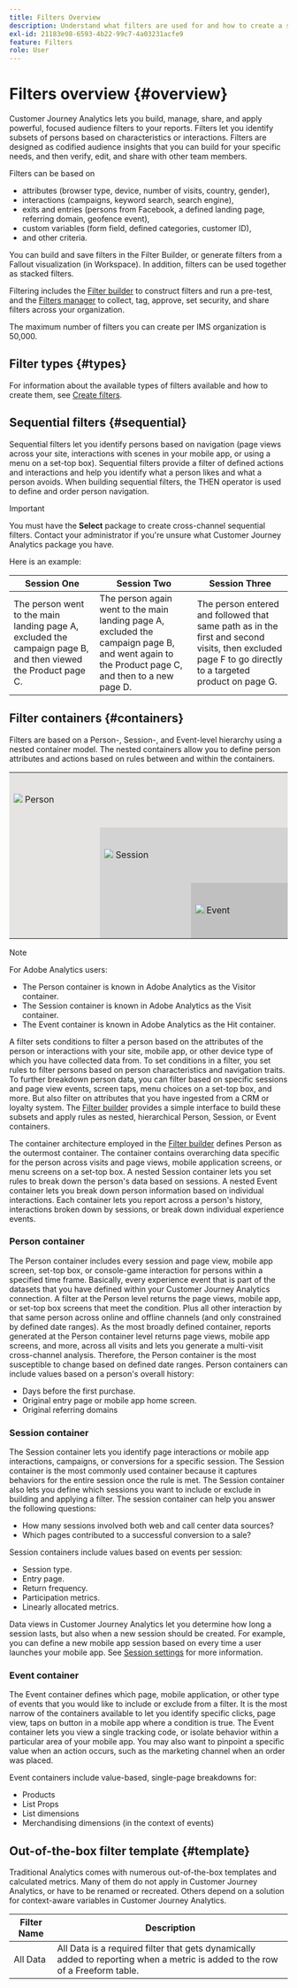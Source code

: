 ```yaml
---
title: Filters Overview
description: Understand what filters are used for and how to create a simple filter.
exl-id: 21183e98-6593-4b22-99c7-4a03231acfe9
feature: Filters
role: User
---
```


# Filters overview {#overview}

Customer Journey Analytics lets you build, manage, share, and apply powerful, focused audience filters to your reports. Filters let you identify subsets of persons based on characteristics or interactions. Filters are designed as codified audience insights that you can build for your specific needs, and then verify, edit, and share with other team members.

Filters can be based on 

- attributes (browser type, device, number of visits, country, gender), 
- interactions (campaigns, keyword search, search engine), 
- exits and entries (persons from Facebook, a defined landing page, referring domain, geofence event), 
- custom variables (form field, defined categories, customer ID), 
- and other criteria.

You can build and save filters in the Filter Builder, or generate filters from a Fallout visualization (in Workspace). In addition, filters can be used together as stacked filters. 

Filtering includes the [Filter builder](/help/components/filters/filter-builder.md) to construct filters and run a pre-test, and the [Filters manager](/help/components/filters/manage-filters.md) to collect, tag, approve, set security, and share filters across your organization.

The maximum number of filters you can create per IMS organization is 50,000.

## Filter types {#types}

For information about the available types of filters available and how to create them, see [Create filters](/help/components/filters/create-filters.md). 

## Sequential filters {#sequential}

Sequential filters let you identify persons based on navigation (page views across your site, interactions with scenes in your mobile app, or using a menu on a set-top box). Sequential filters provide a filter of defined actions and interactions and help you identify what a person likes and what a person avoids. When building sequential filters, the THEN operator is used to define and order person navigation.

>[!IMPORTANT]
>
>You must have the **Select** package to create cross-channel sequential filters. Contact your administrator if you're unsure what Customer Journey Analytics package you have. 

Here is an example:

| Session One | Session Two | Session Three |
| --- | --- | --- |
| The person went to the main landing page A, excluded the campaign page B, and then viewed the Product page C.| The person again went to the main landing page A, excluded the campaign page B, and went again to the Product page C, and then to a new page D. | The person entered and followed that same path as in the first and second visits, then excluded page F to go directly to a targeted product on page G. |

## Filter containers {#containers}

Filters are based on a Person-, Session-, and Event-level hierarchy using a nested container model. The nested containers allow you to define person attributes and actions based on rules between and within the containers. 


<table style="table-layout: fixed; border: none;">

<tr>
<td style="background-color: #E5E4E2;" colspan="3" width="200" height="100"><img src="https://spectrum.adobe.com/static/icons/workflow_18/Smock_User_18_N.svg"/> Person</td>
</tr>

<tr>
<td style="background-color: #E5E4E2;" width="200"></td>
<td style="background-color: #D3D3D3;" colspan="2" width="200" height="100"><img src="https://spectrum.adobe.com/static/icons/workflow_18/Smock_Visit_18_N.svg"/> Session</td>
</tr>

<tr>
<td style="background-color: #E5E4E2;" width="200" height="100"></td>
<td style="background-color: #D3D3D3;" width="200" height="100"></td>
<td style="background-color: #C0C0C0;" width="200" height="100" colspan="1"><img src="https://spectrum.adobe.com/static/icons/workflow_18/Smock_Events_18_N.svg"/> Event</td>
</tr>
</table>

>[!NOTE]
>
>For Adobe Analytics users:
> 
> - The Person container is known in Adobe Analytics as the Visitor container. 
> - The Session container is known in Adobe Analytics as the Visit container. 
> - The Event container is known in Adobe Analytics as the Hit container.
>

A filter sets conditions to filter a person based on the attributes of the person or interactions with your site, mobile app, or other device type of which you have collected data from. To set conditions in a filter, you set rules to filter persons based on person characteristics and navigation traits. To further breakdown person data, you can filter based on specific sessions and page view events, screen taps, menu choices on a set-top box, and more. But also filter on attributes that you have ingested from a CRM or loyalty system. The [Filter builder](/help/components/filters/filter-builder.md) provides a simple interface to build these subsets and apply rules as nested, hierarchical Person, Session, or Event containers.

The container architecture employed in the [Filter builder](/help/components/filters/filter-builder.md) defines Person as the outermost container. The container contains overarching data specific for the person across visits and page views, mobile application screens, or menu screens on a set-top box. A nested Session container lets you set rules to break down the person's data based on sessions. A nested Event container lets you break down person information based on individual interactions. Each container lets you report across a person's history, interactions broken down by sessions, or break down individual experience events. 

### Person container

The Person container includes every session and page view, mobile app screen, set-top box, or console-game interaction for persons within a specified time frame. Basically, every experience event that is part of the datasets that you have defined within your Customer Journey Analytics connection. A filter at the Person level returns the page views, mobile app, or set-top box screens that meet the condition. Plus all other interaction by that same person across online and offline channels (and only constrained by defined date ranges). As the most broadly defined container, reports generated at the Person container level returns page views, mobile app screens, and more, across all visits and lets you generate a multi-visit cross-channel analysis. Therefore, the Person container is the most susceptible to change based on defined date ranges.
Person containers can include values based on a person's overall history:

- Days before the first purchase.
- Original entry page or mobile app home screen.
- Original referring domains 

### Session container

The Session container lets you identify page interactions or mobile app interactions, campaigns, or conversions for a specific session. The Session container is the most commonly used container because it captures behaviors for the entire session once the rule is met. The Session container also lets you define which sessions you want to include or exclude in building and applying a filter. The session container can help you answer the following questions:

- How many sessions involved both web and call center data sources?
- Which pages contributed to a successful conversion to a sale?

Session containers include values based on events per session:

- Session type.
- Entry page.
- Return frequency.
- Participation metrics.
- Linearly allocated metrics.

Data views in Customer Journey Analytics let you determine how long a session lasts, but also when a new session should be created. For example, you can define a new mobile app session based on every time a user launches your mobile app. See [Session settings](/help/data-views/session-settings.md) for more information. 

### Event container

The Event container defines which page, mobile application, or other type of events that you would like to include or exclude from a filter. It is the most narrow of the containers available to let you identify specific clicks, page view, taps on button in a mobile app where a condition is true. The Event container lets you view a single tracking code, or isolate behavior within a particular area of your mobile app. You may also want to pinpoint a specific value when an action occurs, such as the marketing channel when an order was placed.

Event containers include value-based, single-page breakdowns for:

- Products
- List Props
- List dimensions
- Merchandising dimensions (in the context of events) 

## Out-of-the-box filter template {#template}

Traditional Analytics comes with numerous out-of-the-box templates and calculated metrics. Many of them do not apply in Customer Journey Analytics, or have to be renamed or recreated. Others depend on a solution for context-aware variables in Customer Journey Analytics.

| Filter Name | Description |
| --- | --- |
| All Data | All Data is a required filter that gets dynamically added to reporting when a metric is added to the row of a Freeform table. |
